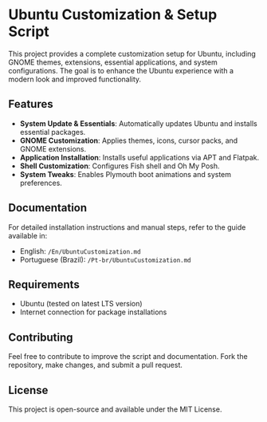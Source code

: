 # Ubuntu Customization & Setup Script

This project provides a complete customization setup for Ubuntu, including GNOME themes, extensions, essential applications, and system configurations. The goal is to enhance the Ubuntu experience with a modern look and improved functionality.

## Features

- **System Update & Essentials**: Automatically updates Ubuntu and installs essential packages.
- **GNOME Customization**: Applies themes, icons, cursor packs, and GNOME extensions.
- **Application Installation**: Installs useful applications via APT and Flatpak.
- **Shell Customization**: Configures Fish shell and Oh My Posh.
- **System Tweaks**: Enables Plymouth boot animations and system preferences.

## Documentation
For detailed installation instructions and manual steps, refer to the guide available in:

- English: `/En/UbuntuCustomization.md`
- Portuguese (Brazil): `/Pt-br/UbuntuCustomization.md`

## Requirements
- Ubuntu (tested on latest LTS version)
- Internet connection for package installations

## Contributing
Feel free to contribute to improve the script and documentation. Fork the repository, make changes, and submit a pull request.

## License
This project is open-source and available under the MIT License.


